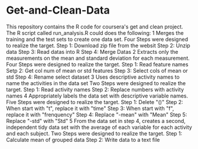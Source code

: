 # Get-and-Clean-Data
This repository contains the R code for coursera's get and clean project.
The R script called run_analysis.R could does the following:
1 Merges the training and the test sets to create one data set.
Four Steps were designed to realize the target.
Step 1: Download zip file from the websit
Step 2: Unzip data
Step 3: Read datas into R
Step 4: Merge Datas
2 Extracts only the measurements on the mean and standard deviation for each measurement.
Four Steps were designed to realize the target.
Step 1: Read feature names
Setp 2: Get col num of mean or std features
Step 3: Select cols of mean or std
Step 4: Rename select dataset
3 Uses descriptive activity names to name the activities in the data set
Two Steps were designed to realize the target.
Step 1: Read activity names
Step 2: Replace numbers with activity names
4 Appropriately labels the data set with descriptive variable names.
Five Steps were designed to realize the target.
Step 1: Delete "()"
Step 2: When start with "t", replace it with "time"
Step 3: When start with "f", replace it with "frenquency"
Step 4: Replace "-mean" with "Mean"
Step 5: Replace "-std" with "Std"
5 From the data set in step 4, creates a second, independent tidy data set with the average of each variable for each activity and each subject.
Two Steps were designed to realize the target.
Step 1: Calculate mean of grouped data
Step 2: Write data to a text file
